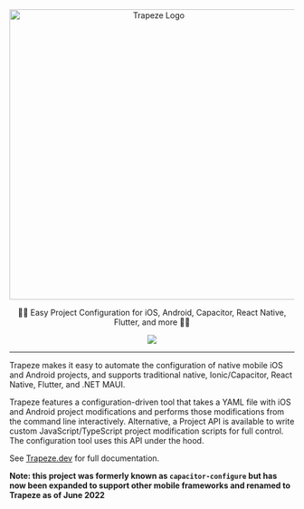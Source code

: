 <div align="center">
  <a href="https://trapeze.dev" target="_blank"><img src="https://github.com/ionic-team/trapeze/raw/main/logo.png" alt="Trapeze Logo" width="512" /></a>
</div>

<p align="center">
  🤸‍♀️ Easy Project Configuration for iOS, Android, Capacitor, React Native, Flutter, and more 🤸‍♀️
</p>

<p align="center">
  <a href="https://www.npmjs.com/package/@trapezedev/project"><img src="https://img.shields.io/npm/v/@trapezedev/project?style=flat-square" /></a>
</p>

---

Trapeze makes it easy to automate the configuration of native mobile iOS and Android projects, and supports traditional native, Ionic/Capacitor, React Native, Flutter, and .NET MAUI.

Trapeze features a configuration-driven tool that takes a YAML file with iOS and Android project modifications and performs those modifications from the command line interactively. Alternative, a Project API is available to write custom JavaScript/TypeScript project modification scripts for full control. The configuration tool uses this API under the hood.

See [Trapeze.dev](https://trapeze.dev) for full documentation.

__Note: this project was formerly known as `capacitor-configure` but has now been expanded to support other mobile frameworks and renamed to Trapeze as of June 2022__

